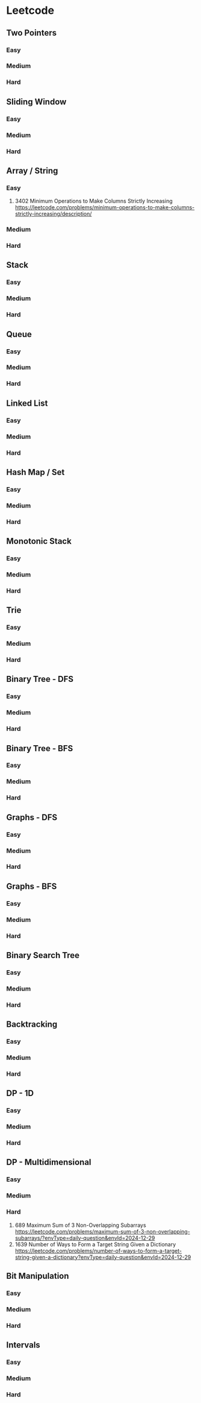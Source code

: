 # Leetcode
## Two Pointers
### Easy

### Medium

### Hard





## Sliding Window
### Easy

### Medium

### Hard





## Array / String
### Easy
1. 3402 Minimum Operations to Make Columns Strictly Increasing
https://leetcode.com/problems/minimum-operations-to-make-columns-strictly-increasing/description/
### Medium

### Hard

## Stack
### Easy

### Medium

### Hard





## Queue
### Easy

### Medium

### Hard





## Linked List
### Easy

### Medium

### Hard





## Hash Map / Set
### Easy

### Medium

### Hard






## Monotonic Stack
### Easy

### Medium

### Hard





## Trie
### Easy

### Medium

### Hard





## Binary Tree - DFS
### Easy

### Medium

### Hard





## Binary Tree - BFS
### Easy

### Medium

### Hard





## Graphs - DFS
### Easy

### Medium

### Hard





## Graphs - BFS
### Easy

### Medium

### Hard




## Binary Search Tree
### Easy

### Medium

### Hard




## Backtracking
### Easy

### Medium

### Hard




## DP - 1D
### Easy

### Medium

### Hard




## DP - Multidimensional
### Easy

### Medium

### Hard

1. 689 Maximum Sum of 3 Non-Overlapping Subarrays
https://leetcode.com/problems/maximum-sum-of-3-non-overlapping-subarrays/?envType=daily-question&envId=2024-12-29
2. 1639 Number of Ways to Form a Target String Given a Dictionary
https://leetcode.com/problems/number-of-ways-to-form-a-target-string-given-a-dictionary?envType=daily-question&envId=2024-12-29




## Bit Manipulation
### Easy

### Medium

### Hard




## Intervals
### Easy

### Medium

### Hard